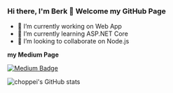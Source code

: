 ### Hi there, I'm Berk 👋 Welcome my GitHub Page

- 🔭 I’m currently working on Web App
- 🌱 I’m currently learning ASP.NET Core
- 👯 I’m looking to collaborate on Node.js


**my Medium Page**

[![Medium Badge](https://img.shields.io/badge/-Medium-757575?style=flat-quare&labelColor=757575&logo=Medium&logoColor=white&link=link)](https://medium.com/@berk.kucukogluu)



![choppei's GitHub stats](https://github-readme-stats.vercel.app/api?username=choppei&theme=dark&show_icons=true)



